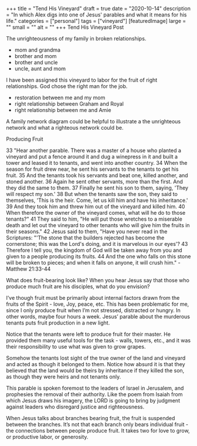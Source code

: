 +++
title = "Tend His Vineyard"
draft = true
date = "2020-10-14"
description = "In which Alex digs into one of Jesus' parables and what it means for his life."
categories = ["personal"]
tags = ["vineyard"]
[featuredImage]
  large = ""
  small = ""
  alt   = ""
+++
Tend His Vineyard Post

The unrighteousness of my family in broken relationships.

- mom and grandma
- brother and mom
- brother and uncle
- uncle, aunt and mom

I have been assigned this vineyard to labor for the fruit of right relationships. God chose the right man for the job.

- restoration between me and my mom
- right relationship between Graham and Royal
- right relationship between me and Amie

A family network diagram could be helpful to illustrate a the unrighteous network and what a righteous network could be.

Producing Fruit

33 "Hear another parable. There was a master of a house who planted a vineyard and put a fence around it and dug a winepress in it and built a tower and leased it to tenants, and went into another country.
34 When the season for fruit drew near, he sent his servants to the tenants to get his fruit.
35 And the tenants took his servants and beat one, killed another, and stoned another.
36 Again he sent other servants, more than the first. And they did the same to them.
37 Finally he sent his son to them, saying, 'They will respect my son.'
38 But when the tenants saw the son, they said to themselves, 'This is the heir. Come, let us kill him and have his inheritance.'
39 And they took him and threw him out of the vineyard and killed him.
40 When therefore the owner of the vineyard comes, what will he do to those tenants?"
41 They said to him, "He will put those wretches to a miserable death and let out the vineyard to other tenants who will give him the fruits in their seasons."
42 Jesus said to them, "Have you never read in the Scriptures: "'The stone that the builders rejected has become the cornerstone; this was the Lord's doing, and it is marvelous in our eyes'?
43 Therefore I tell you, the kingdom of God will be taken away from you and given to a people producing its fruits.
44 And the one who falls on this stone will be broken to pieces; and when it falls on anyone, it will crush him." - Matthew 21:33-44

What does fruit-bearing look like? When you hear Jesus say that those who produce much fruit are his disciples, what do you envision?

I’ve though fruit must be primarily about internal factors drawn from the fruits of the Spirit - love, Joy, peace, etc. This has been problematic for me, since I only produce fruit when I’m not stressed, distracted or hungry. In other words, maybe four hours a week. Jesus’ parable about the murderous tenants puts fruit production in a new light.

Notice that the tenants were left to produce fruit for their master. He provided them many useful tools for the task - walls, towers, etc., and it was their responsibility to use what was given to grow grapes.

Somehow the tenants lost sight of the true owner of the land and vineyard and acted as though it belonged to them. Notice how absurd it is that they believed that the land would be theirs by inheritance if they killed the son, as though they were heirs and not tenants only.

This parable is spoken foremost to the leaders of Israel in Jerusalem, and prophesies the removal of their authority. Like the poem from Isaiah from which Jesus draws his imagery, the LORD is going to bring by judgment against leaders who disregard justice and righteousness.

When Jesus talks about branches bearing fruit, the fruit is suspended between the branches. It’s not that each branch only bears individual fruit - the connections between people produce fruit. It takes two for love to grow, or productive labor, or generosity.
